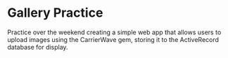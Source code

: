 # Gallery Practice

Practice over the weekend creating a simple web app that allows users to upload images using the CarrierWave gem, storing it to the ActiveRecord database for display.
